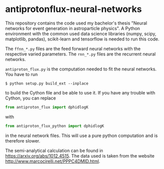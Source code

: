 # antiprotonflux-neural-networks

This repository contains the code used my bachelor's thesis "Neural networks for event generation in astroparticle physics". A Python environment with the common used data science libraries (numpy, scipy, matplotlib, pandas), scikit-learn and tensorflow is needed to run this code.

The `ffnn_*.py` files are the feed forward neural networks with the respective varied parameters. The `rnn_*.py` files are the recurrent neural networks. 

`antiproton_flux.py` is the computation needed to fit the neural networks. You have to run 
```
$ python setup.py build_ext --inplace
```
to build the Cython file and be able to use it. If you have any trouble with Cython, you can replace 
```python
from antiproton_flux import dphidlogK
```
with 
```python
from antiproton_flux_python import dphidlogK
```
in the neural network files. This will use a pure python computation and is therefore slower.

The semi-analytical calculation can be found in https://arxiv.org/abs/1012.4515. The data used is taken from the website http://www.marcocirelli.net/PPPC4DMID.html.